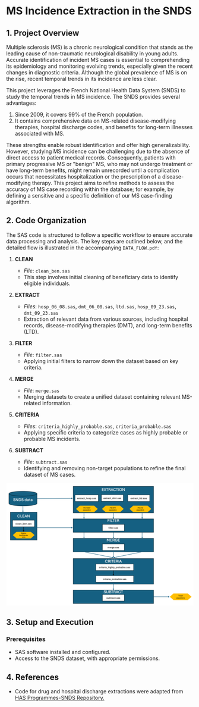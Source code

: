 # **MS Incidence Extraction in the SNDS**


## **1. Project Overview**

Multiple sclerosis (MS) is a chronic neurological condition that stands as the leading cause of non-traumatic neurological disability in young adults. Accurate identification of incident MS cases is essential to comprehending its epidemiology and monitoring evolving trends, especially given the recent changes in diagnostic criteria. Although the global prevalence of MS is on the rise, recent temporal trends in its incidence are less clear.

This project leverages the French National Health Data System (SNDS) to study the temporal trends in MS incidence. The SNDS provides several advantages:

1. Since 2009, it covers 99% of the French population.
2. It contains comprehensive data on MS-related disease-modifying therapies, hospital discharge codes, and benefits for long-term illnesses associated with MS.

These strengths enable robust identification and offer high generalizability. However, studying MS incidence can be challenging due to the absence of direct access to patient medical records. Consequently, patients with primary progressive MS or "benign" MS, who may not undergo treatment or have long-term benefits, might remain unrecorded until a complication occurs that necessitates hospitalization or the prescription of a disease-modifying therapy. This project aims to refine methods to assess the accuracy of MS case recording within the database; for example, by defining a sensitive and a specific definition of our MS case-finding algorithm.

## **2. Code Organization**

The SAS code is structured to follow a specific workflow to ensure accurate data processing and analysis. The key steps are outlined below, and the detailed flow is illustrated in the accompanying `DATA_FLOW.pdf`:

1. **CLEAN**
   - *File*: `clean_ben.sas`
   - This step involves initial cleaning of beneficiary data to identify eligible individuals.

2. **EXTRACT**
   - *Files*: `hosp_06_08.sas`, `dmt_06_08.sas`, `ltd.sas`, `hosp_09_23.sas`, `dmt_09_23.sas`
   - Extraction of relevant data from various sources, including hospital records, disease-modifying therapies (DMT), and long-term benefits (LTD).

3. **FILTER**
   - *File*: `filter.sas`
   - Applying initial filters to narrow down the dataset based on key criteria.

4. **MERGE**
   - *File*: `merge.sas`
   - Merging datasets to create a unified dataset containing relevant MS-related information.

5. **CRITERIA**
   - *Files*: `criteria_highly_probable.sas`, `criteria_probable.sas`
   - Applying specific criteria to categorize cases as highly probable or probable MS incidents.

6. **SUBTRACT**
   - *File*: `subtract.sas`
   - Identifying and removing non-target populations to refine the final dataset of MS cases.

![Data flow](DATA_FLOW.png)

## **3. Setup and Execution**

### **Prerequisites**
- SAS software installed and configured.
- Access to the SNDS dataset, with appropriate permissions.

## **4. References**

- Code for drug and hospital discharge extractions were adapted from [HAS Programmes-SNDS Repository.](https://gitlab.has-sante.fr/has-sante/public/programmes-snds)
